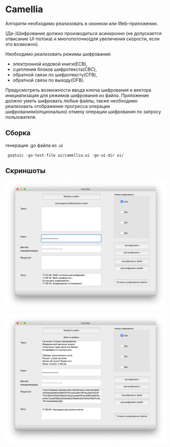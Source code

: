 # Camellia

Алгоритм необходимо реализовать в оконном или Web-приложении.

(Де-)Шифрование должно производиться асинхронно (не допускается отвисание UI-потока) и многопоточно(для увеличения скорости, если это возможно).

Необходимо реализовать режимы шифрования: 
- электронной кодовой книги(ECB),
- сцепления блоков шифротекста(CBC),
- обратной связи по шифротексту(CFB),
- обратной связи по выходу(OFB).

Предусмотреть возможности ввода ключа шифрования и вектора инициализации для режимов шифрования из файла.
Приложение должно уметь шифровать любые файлы, также необходимо реализовать отображение прогресса операции шифрованияи(опционально)
отмену операции шифрования по запросу пользователя.


## Сборка
генерация .go файла из .ui
```shell script
 goqtuic -go-test-file ui/camellia.ui -go-ui-dir ui/
```

## Скриншоты

![Lab3](https://github.com/elizarpif/camelia/blob/develop/screenshots/4.png)

![Lab3](https://github.com/elizarpif/camelia/blob/develop/screenshots/5.png)